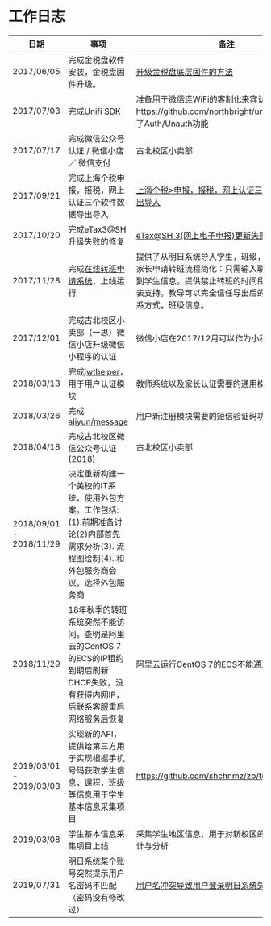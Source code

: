 # 工作日志

| 日期 | 事项 | 备注 |
| ---- | ---- | ---- |
| 2017/06/05 | 完成金税盘软件安装，金税盘固件升级。 | [升级金税盘底层固件的方法](https://github.com/northbright/Notes/blob/master/Software/caiwu/jinshuipan/update-jinshuipan-firmware.md) |
| 2017/07/03 | 完成[Unifi SDK](https://github.com/northbright/unifi) | 准备用于微信连WiFi的客制化来宾认证部分,地址: <https://github.com/northbright/unifi>，目前实现了Auth/Unauth功能 |
| 2017/07/17 | 完成微信公众号认证 / 微信小店 ／ 微信支付 | 古北校区小卖部 |
| 2017/09/21 | 完成上海个税申报，报税，网上认证三个软件数据导出导入 | [上海个税>申报，报税，网上认证三个软件数据导出导入](https://github.com/northbright/Notes/blob/master/Software/caiwu/geshui-baoshui-wangshangyanzheng-data-export-and-import.md) |
| 2017/10/20 | 完成eTax3@SH升级失败的修复 | [eTax@SH 3(网上电子申报)更新失败的解决方法](https://github.com/northbright/Notes/blob/master/Software/caiwu/eTaxSH3-failed-to-update/eTaxSH3-failed-to-update.md) |
| 2017/11/28 | 完成[在线转班申请系统](https://github.com/shchnmz/zb)，上线运行 | 提供了从明日系统导入学生，班级，时段等信息。家长申请转班流程简化：只需输入联系电话即可找到学生信息。提供禁止转班的时间段以及班级的列表支持。教导可以完全信任导出后的学生信息：联系方式，班级信息。 |
| 2017/12/01 | 完成古北校区小卖部（一思）微信小店升级微信小程序的认证 | 微信小店在2017/12月可以作为小程序 |
| 2018/03/13 | 完成[jwthelper](https://github.com/northbright/jwthelper)，用于用户认证模块 | 教师系统以及家长认证需要的通用模块 |
| 2018/03/26 | 完成[aliyun/message](https://github.com/northbright/aliyun/tree/master/message) | 用户新注册模块需要的短信验证码功能 |
| 2018/04/18 | 完成古北校区微信公众号认证(2018) | 古北校区小卖部 |
| 2018/09/01 - 2018/11/29 | 决定重新构建一个美校的IT系统，使用外包方案。工作包括:(1).前期准备讨论(2)内部首先需求分析(3). 流程图绘制(4). 和外包服务商会议，选择外包服务商 | |
| 2018/11/29 | 18年秋季的转班系统突然不能访问，查明是阿里云的CentOS 7的ECS的IP租约到期后刷新DHCP失败，没有获得内网IP，后联系客服重启网络服务后恢复 | [阿里云运行CentOS 7的ECS不能通过DHCP获取IP](https://github.com/northbright/Notes/blob/master/aliyun/can-not-get-ip-via-dhcp-on-centos-7-ecs.md) |
| 2019/03/01 - 2019/03/03 | 实现新的API，提供给第三方用于实现根据手机号码获取学生信息，课程，班级等信息用于学生基本信息采集项目 | <https://github.com/shchnmz/zb/tree/master/api> |
| 2019/03/08 | 学生基本信息采集项目上线 | 采集学生地区信息，用于对新校区的开班的提前统计与分析 |
| 2019/07/31 | 明日系统某个账号突然提示用户名密码不匹配（密码没有修改过） | [用户名冲突导致用户登录明日系统失败](https://github.com/northbright/Notes/blob/master/Software/ming/usernames-conflict-in-ming-cause-login-failure.md#%E7%94%A8%E6%88%B7%E5%90%8D%E5%86%B2%E7%AA%81%E5%AF%BC%E8%87%B4%E7%94%A8%E6%88%B7%E7%99%BB%E5%BD%95%E6%98%8E%E6%97%A5%E7%B3%BB%E7%BB%9F%E5%A4%B1%E8%B4%A5)  |
